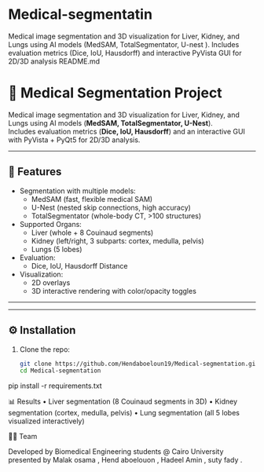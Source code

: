 # Medical-segmentatin
Medical image segmentation and 3D visualization for Liver, Kidney, and Lungs using AI models (MedSAM, TotalSegmentator, U-nest ). Includes evaluation metrics (Dice, IoU, Hausdorff) and interactive PyVista GUI for 2D/3D analysis
README.md

# 🧬 Medical Segmentation Project

Medical image segmentation and 3D visualization for Liver, Kidney, and Lungs using AI models (**MedSAM, TotalSegmentator, U-Nest**).  
Includes evaluation metrics (**Dice, IoU, Hausdorff**) and an interactive GUI with PyVista + PyQt5 for 2D/3D analysis.

---

## 🚀 Features
- Segmentation with multiple models:
  - MedSAM (fast, flexible medical SAM)
  - U-Nest (nested skip connections, high accuracy)
  - TotalSegmentator (whole-body CT, >100 structures)
- Supported Organs:
  - Liver (whole + 8 Couinaud segments)
  - Kidney (left/right, 3 subparts: cortex, medulla, pelvis)
  - Lungs (5 lobes)
- Evaluation:
  - Dice, IoU, Hausdorff Distance
- Visualization:
  - 2D overlays
  - 3D interactive rendering with color/opacity toggles

---

---

## ⚙️ Installation
1. Clone the repo:
   ```bash
   git clone https://github.com/Hendaboeloun19/Medical-segmentation.git
   cd Medical-segmentation

pip install -r requirements.txt

📊 Results
 • Liver segmentation (8 Couinaud segments in 3D)
 • Kidney segmentation (cortex, medulla, pelvis)
 • Lung segmentation (all 5 lobes visualized interactively)

👩‍⚕️ Team

Developed by Biomedical Engineering students @ Cairo University presented by Malak osama , Hend aboelouon , Hadeel Amin , suty fady .
